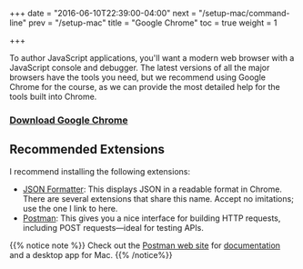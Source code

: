 +++
date = "2016-06-10T22:39:00-04:00"
next = "/setup-mac/command-line"
prev = "/setup-mac"
title = "Google Chrome"
toc = true
weight = 1

+++


To author JavaScript applications, you'll want a modern web browser with a JavaScript console and debugger. The latest versions of all the major browsers have the tools you need, but we recommend using Google Chrome for the course, as we can provide the most detailed help for the tools built into Chrome.

### [Download Google Chrome](http://www.google.com/chrome/)

## Recommended Extensions

I recommend installing the following extensions:

* [JSON Formatter](https://chrome.google.com/webstore/detail/json-formatter/bcjindcccaagfpapjjmafapmmgkkhgoa): This displays JSON in a readable format in Chrome. There are several extensions that share this name. Accept no imitations; use the one I link to here.
* [Postman](https://chrome.google.com/webstore/detail/postman/fhbjgbiflinjbdggehcddcbncdddomop): This gives you a nice interface for building HTTP requests, including POST requests—ideal for testing APIs.

{{% notice note %}}
Check out the [Postman web site](https://www.getpostman.com/) for [documentation](https://www.getpostman.com/docs/) and a desktop app for Mac.
{{% /notice%}}

